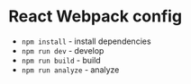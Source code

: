 # React Webpack config

- `npm install` - install dependencies
- `npm run dev` - develop
- `npm run build` - build
- `npm run analyze` - analyze
